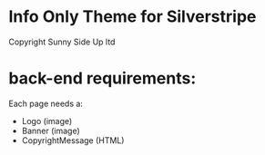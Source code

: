 # Info Only Theme for Silverstripe

Copyright Sunny Side Up ltd


# back-end requirements:

Each page needs a:

 - Logo (image)
 - Banner (image)
 - CopyrightMessage (HTML)
